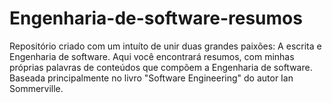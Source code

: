 # Engenharia-de-software-resumos


 Repositório criado com um intuíto de unir duas grandes paixões: A escrita e Engenharia de software. Aqui você encontrará resumos, com minhas próprias palavras de conteúdos que compõem a Engenharia de software. Baseada principalmente no livro "Software Engineering" do autor Ian Sommerville.
